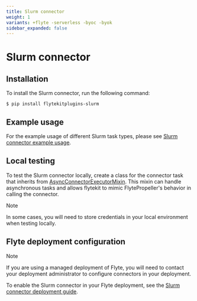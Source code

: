 ```yaml
---
title: Slurm connector
weight: 1
variants: +flyte -serverless -byoc -byok
sidebar_expanded: false
---
```


# Slurm connector

## Installation

To install the Slurm connector, run the following command:

```shell
$ pip install flytekitplugins-slurm
```

## Example usage

For the example usage of different Slurm task types, please see [Slurm connector example usage](./slurm-connector-example-usage).

## Local testing

To test the Slurm connector locally,
create a class for the connector task
that inherits from [AsyncConnectorExecutorMixin](https://github.com/flyteorg/flytekit/blob/1bc8302bb7a6cf4c7048a7f93627ee25fc6b88c4/flytekit/extend/backend/base_connector.py#L354).
This mixin can handle asynchronous tasks
and allows flytekit to mimic FlytePropeller's behavior in calling the connector.


<!-- TODO add back when page correctly relocated
For more information,
see "[Testing connectors locally](https://docs.flyte.org/en/latest/flyte_connectors/testing_connectors_in_a_local_python_environment.html)".
-->


> [!NOTE]
> In some cases, you will need to store credentials in your local environment when testing locally.

## Flyte deployment configuration

> [!NOTE]
> If you are using a managed deployment of Flyte,
> you will need to contact your deployment administrator to configure connectors in your deployment.

To enable the Slurm connector in your Flyte deployment, see the [Slurm connector deployment guide](../../../deployment/flyte-connectors/slurm).

